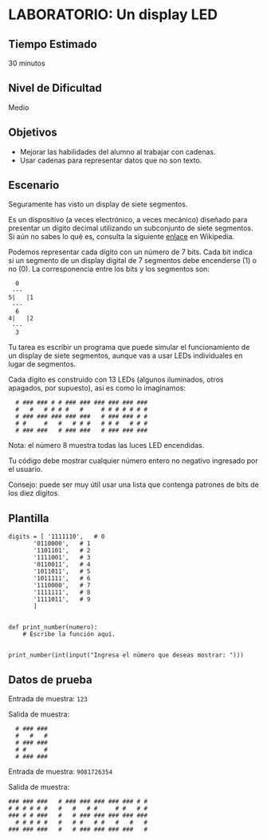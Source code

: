 # LABORATORIO: Un display LED

## Tiempo Estimado

30 minutos

## Nivel de Dificultad

Medio

## Objetivos

* Mejorar las habilidades del alumno al trabajar con cadenas.
* Usar cadenas para representar datos que no son texto.

## Escenario

Seguramente has visto un display de siete segmentos.

Es un dispositivo (a veces electrónico, a veces mecánico) diseñado para presentar un dígito decimal utilizando un subconjunto de siete segmentos. Si aún no sabes lo qué es, consulta la siguiente [enlace](https://en.wikipedia.org/wiki/Seven-segment_display) en Wikipedia.

Podemos representar cada dígito con un número de 7 bits. Cada bit indica si un segmento de un display digital de 7 segmentos debe encenderse (1) o no (0). La corresponencia entre los bits y los segmentos son:

```
  0
 ---
5|   |1
 ---
  6
4|   |2
 ---
  3
```



Tu tarea es escribir un programa que puede simular el funcionamiento de un display de siete segmentos, aunque vas a usar LEDs individuales en lugar de segmentos.

Cada dígito es construido con 13 LEDs (algunos iluminados, otros apagados, por supuesto), así es como lo imaginamos:

```
  # ### ### # # ### ### ### ### ### ### 
  #   #   # # # #   #     # # # # # # # 
  # ### ### ### ### ###   # ### ### # # 
  # #     #   #   # # #   # # #   # # # 
  # ### ###   # ### ###   # ### ### ###
```
Nota: el número 8 muestra todas las luces LED encendidas.

Tu código debe mostrar cualquier número entero no negativo ingresado por el usuario.

Consejo: puede ser muy útil usar una lista que contenga patrones de bits de los diez dígitos.

## Plantilla

```
digits = [ '1111110',  	# 0
	   '0110000',	# 1
	   '1101101',	# 2
	   '1111001',	# 3
	   '0110011',	# 4
	   '1011011',	# 5
	   '1011111',	# 6
	   '1110000',	# 7
	   '1111111',	# 8
	   '1111011',	# 9
	   ]


def print_number(numero):
    # Escribe la función aquí.


print_number(int(input("Ingresa el número que deseas mostrar: ")))
```


## Datos de prueba

Entrada de muestra: `123`

Salida de muestra:
```
  # ### ### 
  #   #   # 
  # ### ### 
  # #     # 
  # ### ### 
```
Entrada de muestra: `9081726354`

Salida de muestra:
```
### ### ###   # ### ### ### ### ### # # 
# # # # # #   #   #   # #     # #   # # 
### # # ###   #   # ### ### ### ### ### 
  # # # # #   #   # #   # #   #   #   # 
### ### ###   #   # ### ### ### ###   # 
```

